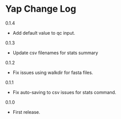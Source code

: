 # Yap Change Log

0.1.4
- Add default value to qc input.

0.1.3
- Update csv filenames for stats summary

0.1.2
- Fix issues using walkdir for fasta files.

0.1.1
- Fix auto-saving to csv issues for stats command.

0.1.0
- First release.